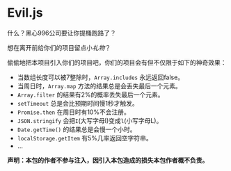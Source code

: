 # Evil.js

什么？黑心996公司要让你提桶跑路了？

想在离开前给你们的项目留点小*礼物*？

偷偷地把本项目引入你们的项目吧，你们的项目会有但不仅限于如下的神奇效果：

* 当数组长度可以被7整除时，`Array.includes` 永远返回false。
* 当周日时，`Array.map` 方法的结果总是会丢失最后一个元素。
* `Array.filter` 的结果有2%的概率丢失最后一个元素。
* `setTimeout` 总是会比预期时间慢1秒才触发。
* `Promise.then` 在周日时有10%不会注册。
* `JSON.stringify` 会把`I`(大写字母I)变成`l`(小写字母L)。
* `Date.getTime()` 的结果总是会慢一个小时。
* `localStorage.getItem` 有5%几率返回空字符串。
* ...

**声明：本包的作者不参与注入，因引入本包造成的损失本包作者概不负责。**